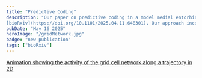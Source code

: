 ```yaml
---
title: "Predictive Coding"
description: "Our paper on predictive coding in a model medial entorhinal cortex network is on 
[bioRxiv](https://doi.org/10.1101/2025.04.11.648301). Our approach incorporates detailed neuronal properties that allows us to uncover new links between biophysics and predictive spatial coding."
pubDate: "May 16 2025"
heroImage: "/gridNetwork.jpg"
badge: "new publication"
tags: ["bioRxiv"]
---
```

[Animation showing the activity of the grid cell network along a trajectory in 2D](https://figshare.com/articles/media/2D_Grid_cell_patterns/28778450/2?file=53608943)
